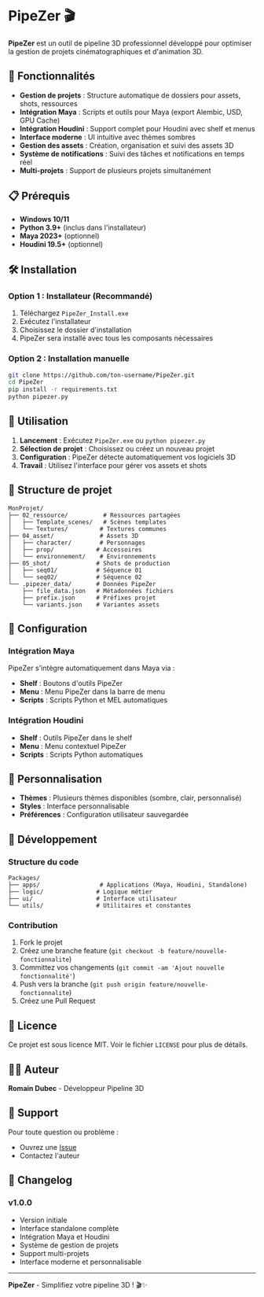 # PipeZer 🎬

**PipeZer** est un outil de pipeline 3D professionnel développé pour optimiser la gestion de projets cinématographiques et d'animation 3D.

## 🚀 Fonctionnalités

- **Gestion de projets** : Structure automatique de dossiers pour assets, shots, ressources
- **Intégration Maya** : Scripts et outils pour Maya (export Alembic, USD, GPU Cache)
- **Intégration Houdini** : Support complet pour Houdini avec shelf et menus
- **Interface moderne** : UI intuitive avec thèmes sombres
- **Gestion des assets** : Création, organisation et suivi des assets 3D
- **Système de notifications** : Suivi des tâches et notifications en temps réel
- **Multi-projets** : Support de plusieurs projets simultanément

## 📋 Prérequis

- **Windows 10/11**
- **Python 3.9+** (inclus dans l'installateur)
- **Maya 2023+** (optionnel)
- **Houdini 19.5+** (optionnel)

## 🛠️ Installation

### Option 1 : Installateur (Recommandé)
1. Téléchargez `PipeZer_Install.exe`
2. Exécutez l'installateur
3. Choisissez le dossier d'installation
4. PipeZer sera installé avec tous les composants nécessaires

### Option 2 : Installation manuelle
```bash
git clone https://github.com/ton-username/PipeZer.git
cd PipeZer
pip install -r requirements.txt
python pipezer.py
```

## 🎯 Utilisation

1. **Lancement** : Exécutez `PipeZer.exe` ou `python pipezer.py`
2. **Sélection de projet** : Choisissez ou créez un nouveau projet
3. **Configuration** : PipeZer détecte automatiquement vos logiciels 3D
4. **Travail** : Utilisez l'interface pour gérer vos assets et shots

## 📁 Structure de projet

```
MonProjet/
├── 02_ressource/          # Ressources partagées
│   ├── Template_scenes/   # Scènes templates
│   └── Textures/         # Textures communes
├── 04_asset/             # Assets 3D
│   ├── character/        # Personnages
│   ├── prop/            # Accessoires
│   └── environnement/    # Environnements
├── 05_shot/             # Shots de production
│   ├── seq01/           # Séquence 01
│   └── seq02/           # Séquence 02
└── .pipezer_data/       # Données PipeZer
    ├── file_data.json   # Métadonnées fichiers
    ├── prefix.json      # Préfixes projet
    └── variants.json    # Variantes assets
```

## 🔧 Configuration

### Intégration Maya
PipeZer s'intègre automatiquement dans Maya via :
- **Shelf** : Boutons d'outils PipeZer
- **Menu** : Menu PipeZer dans la barre de menu
- **Scripts** : Scripts Python et MEL automatiques

### Intégration Houdini
- **Shelf** : Outils PipeZer dans le shelf
- **Menu** : Menu contextuel PipeZer
- **Scripts** : Scripts Python automatiques

## 🎨 Personnalisation

- **Thèmes** : Plusieurs thèmes disponibles (sombre, clair, personnalisé)
- **Styles** : Interface personnalisable
- **Préférences** : Configuration utilisateur sauvegardée

## 📝 Développement

### Structure du code
```
Packages/
├── apps/                 # Applications (Maya, Houdini, Standalone)
├── logic/               # Logique métier
├── ui/                  # Interface utilisateur
└── utils/               # Utilitaires et constantes
```

### Contribution
1. Fork le projet
2. Créez une branche feature (`git checkout -b feature/nouvelle-fonctionnalite`)
3. Committez vos changements (`git commit -am 'Ajout nouvelle fonctionnalité'`)
4. Push vers la branche (`git push origin feature/nouvelle-fonctionnalite`)
5. Créez une Pull Request

## 📄 Licence

Ce projet est sous licence MIT. Voir le fichier `LICENSE` pour plus de détails.

## 👨‍💻 Auteur

**Romain Dubec** - Développeur Pipeline 3D

## 🤝 Support

Pour toute question ou problème :
- Ouvrez une [Issue](https://github.com/ton-username/PipeZer/issues)
- Contactez l'auteur

## 🔄 Changelog

### v1.0.0
- Version initiale
- Interface standalone complète
- Intégration Maya et Houdini
- Système de gestion de projets
- Support multi-projets
- Interface moderne et personnalisable

---

**PipeZer** - Simplifiez votre pipeline 3D ! 🎬✨
